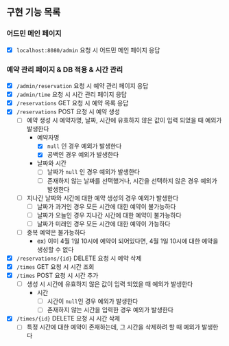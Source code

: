 ## 구현 기능 목록

### 어드민 메인 페이지

- [X] `localhost:8080/admin` 요청 시 어드민 메인 페이지 응답

### 예약 관리 페이지 & DB 적용 & 시간 관리

- [X] `/admin/reservation` 요청 시 예약 관리 페이지 응답
- [X] `/admin/time` 요청 시 시간 관리 페이지 응답
- [X] `/reservations` GET 요청 시 예약 목록 응답
- [X] `/reservations` POST 요청 시 예약 생성
    - [ ] 예약 생성 시 예약자명, 날짜, 시간에 유효하지 않은 값이 입력 되었을 때 예외가 발생한다
        - 예약자명
            - [X] `null` 인 경우 예외가 발생한다
            - [X] 공백인 경우 예외가 발생한다
        - 날짜와 시간
            - [ ] 날짜가 `null` 인 경우 예외가 발생한다
            - [ ] 존재하지 않는 날짜를 선택했거나, 시간을 선택하지 않은 경우 예외가 발생한다
    - [ ] 지나간 날짜와 시간에 대한 예약 생성의 경우 예외가 발생한다
        - [ ] 날짜가 과거인 경우 모든 시간에 대한 예약이 불가능하다
        - [ ] 날짜가 오늘인 경우 지나간 시간에 대한 예약이 불가능하다
        - [ ] 날짜가 미래인 경우 모든 시간에 대한 예약이 가능하다
    - [ ] 중복 예약은 불가능하다
        - ex) 이미 4월 1일 10시에 예약이 되어있다면, 4월 1일 10시에 대한 예약을 생성할 수 없다
- [X] `/reservations/{id}` DELETE 요청 시 예약 삭제
- [X] `/times` GET 요청 시 시간 조회
- [X] `/times` POST 요청 시 시간 추가
    - [ ] 생성 시 시간에 유효하지 않은 값이 입력 되었을 때 예외가 발생한다
        - 시간
            - [ ] 시간이 `null`인 경우 예외가 발생한다
            - [ ] 존재하지 않는 시간을 입력한 경우 예외가 발생한다
- [X] `/times/{id}` DELETE 요청 시 시간 삭제
    - [ ] 특정 시간에 대한 예약이 존재하는데, 그 시간을 삭제하려 할 때 예외가 발생한다